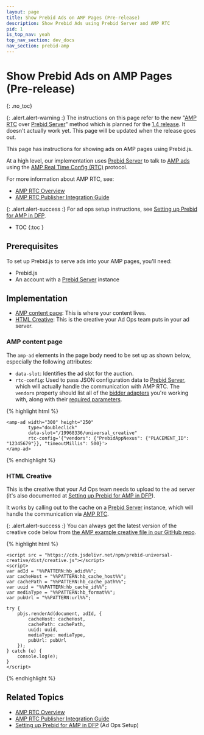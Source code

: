 ```yaml
---
layout: page
title: Show Prebid Ads on AMP Pages (Pre-release)
description: Show Prebid Ads using Prebid Server and AMP RTC
pid: 1
is_top_nav: yeah
top_nav_section: dev_docs
nav_section: prebid-amp
---
```


<div class="bs-docs-section" markdown="1">

# Show Prebid Ads on AMP Pages (Pre-release)
{: .no_toc}

{: .alert.alert-warning :}
The instructions on this page refer to the new "[AMP RTC][RTC-Overview] over [Prebid Server][PBS]" method which is planned for the [1.4 release](https://github.com/prebid/Prebid.js/releases/tag/1.4.0).  It doesn't actually work yet.  This page will be updated when the release goes out.

This page has instructions for showing ads on AMP pages using Prebid.js.

At a high level, our implementation uses [Prebid Server][PBS] to talk to [AMP ads][AMPads] using the [AMP Real Time Config (RTC)][RTC-Overview] protocol.

For more information about AMP RTC, see:

+ [AMP RTC Overview][RTC-Overview]
+ [AMP RTC Publisher Integration Guide](https://github.com/ampproject/amphtml/blob/master/extensions/amp-a4a/rtc-publisher-implementation-guide.md)

{: .alert.alert-success :}
For ad ops setup instructions, see [Setting up Prebid for AMP in DFP]({{site.github.url}}/adops/setting-up-prebid-for-amp-in-dfp.html).

* TOC
{:toc }

## Prerequisites

To set up Prebid.js to serve ads into your AMP pages, you'll need:

+ Prebid.js
+ An account with a [Prebid Server][PBS] instance

## Implementation

+ [AMP content page](#amp-content-page): This is where your content lives.
+ [HTML Creative](#html-creative): This is the creative your Ad Ops team puts in your ad server.

### AMP content page

The `amp-ad` elements in the page body need to be set up as shown below, especially the following attributes:

+ `data-slot`: Identifies the ad slot for the auction.
+ `rtc-config`: Used to pass JSON configuration data to [Prebid Server][PBS], which will actually handle the communication with AMP RTC.  The `vendors` property should list all of the [bidder adapters]({{site.baseurl}}/dev-docs/bidders.html#prebid-server-bidders) you're working with, along with their [required parameters]({{site.baseurl}}/dev-docs/bidders.html).

{% highlight html %}

    <amp-ad width="300" height="250"
            type="doubleclick"
            data-slot="/19968336/universal_creative"
            rtc-config='{"vendors": {"PrebidAppNexus": {"PLACEMENT_ID": "12345679"}}, "timeoutMillis": 500}'>
    </amp-ad>

{% endhighlight %}

### HTML Creative

This is the creative that your Ad Ops team needs to upload to the ad server (it's also documented at [Setting up Prebid for AMP in DFP]({{site.github.url}}/adops/setting-up-prebid-for-amp-in-dfp.html)).

It works by calling out to the cache on a [Prebid Server][PBS] instance, which will handle the communication via [AMP RTC][RTC-Overview].

{: .alert.alert-success :}
You can always get the latest version of the creative code below from [the AMP example creative file in our GitHub repo](https://github.com/prebid/prebid-universal-creative/blob/master/template/amp/dfp-creative.js).

{% highlight html %}

    <script src = "https://cdn.jsdelivr.net/npm/prebid-universal-creative/dist/creative.js"></script>
    <script>
    var adId = "%%PATTERN:hb_adid%%";
    var cacheHost = "%%PATTERN:hb_cache_host%%";
    var cachePath = "%%PATTERN:hb_cache_path%%";
    var uuid = "%%PATTERN:hb_cache_id%%";
    var mediaType = "%%PATTERN:hb_format%%";
    var pubUrl = "%%PATTERN:url%%";

    try {
        pbjs.renderAd(document, adId, {
            cacheHost: cacheHost,
            cachePath: cachePath,
            uuid: uuid,
            mediaType: mediaType,
            pubUrl: pubUrl
        });
    } catch (e) {
        console.log(e);
    }
    </script>

{% endhighlight %}

## Related Topics

+ [AMP RTC Overview][RTC-Overview]
+ [AMP RTC Publisher Integration Guide](https://github.com/ampproject/amphtml/blob/master/extensions/amp-a4a/rtc-publisher-implementation-guide.md)
+ [Setting up Prebid for AMP in DFP]({{site.github.url}}/adops/setting-up-prebid-for-amp-in-dfp.html) (Ad Ops Setup)

</div>

<!-- Reference Links -->

[PBS]: {{site.baseurl}}/dev-docs/get-started-with-prebid-server.html
[RTC-Overview]: https://github.com/ampproject/amphtml/blob/master/extensions/amp-a4a/rtc-documentation.md
[AMPads]: https://github.com/ampproject/amphtml/blob/master/ads/google/a4a/docs/a4a-readme.md
